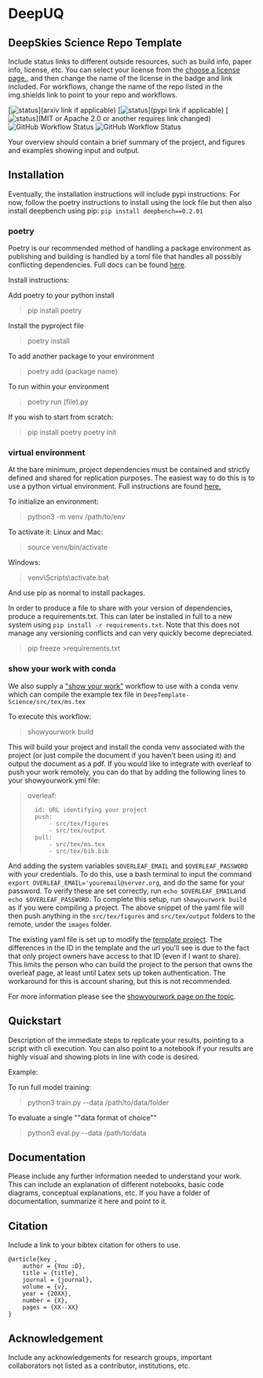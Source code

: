 # DeepUQ


## DeepSkies Science Repo Template 
Include status links to different outside resources, such as build info, paper info, license, etc. 
You can select your license from the [choose a license page.](https://choosealicense.com/licenses/), and then change the name of the license in the badge and link included. 
For workflows, change the name of the repo listed in the img.shields link to point to your repo and workflows.

[![status](https://img.shields.io/badge/arXiv-000.000-red)](arxiv link if applicable)
[![status](https://img.shields.io/badge/PyPi-0.0.0.0-blue)](pypi link if applicable)
[![status](https://img.shields.io/badge/License-MIT-lightgrey)](MIT or Apache 2.0 or another requires link changed)
![GitHub Workflow Status](https://img.shields.io/github/workflow/status/owner/repo/build-repo)
![GitHub Workflow Status](https://img.shields.io/github/workflow/status/owner/repo/test-repo?label=test)

Your overview should contain a brief summary of the project, and figures and examples showing input and output. 

## Installation 
Eventually, the installation instructions will include pypi instructions. For now, follow the poetry instructions to install using the lock file but then also install deepbench using pip:
` pip install deepbench==0.2.01 `
### poetry 
Poetry is our recommended method of handling a package environment as publishing and building is handled by a toml file that handles all possibly conflicting dependencies. 
Full docs can be found [here](https://python-poetry.org/docs/basic-usage/).

Install instructions: 

Add poetry to your python install 
> pip install poetry

Install the pyproject file
> poetry install 

To add another package to your environment
> poetry add (package name)

To run within your environment 
>poetry run (file).py

If you wish to start from scratch: 
> pip install poetry
> poetry init

### virtual environment
At the bare minimum, project dependencies must be contained and strictly defined and shared for replication purposes. 
The easiest way to do this is to use a python virtual environment. 
Full instructions are found [here.](https://docs.python.org/3/library/venv.html)

To initialize an environment:
> python3 -m venv /path/to/env
> 
To activate it: 
Linux and Mac: 
> source venv/bin/activate
> 
Windows: 
> venv\Scripts\activate.bat

And use pip as normal to install packages. 

In order to produce a file to share with your version of dependencies, produce a requirements.txt. 
This can later be installed in full to a new system using `pip install -r requirements.txt`. 
Note that this does not manage any versioning conflicts and can very quickly become depreciated. 
> pip freeze >requirements.txt 

### show your work with conda
We also supply a ["show your work"](https://github.com/showyourwork/showyourwork) workflow to use with a conda venv which can compile the example tex file in `DeepTemplate-Science/src/tex/ms.tex`

To execute this workflow: 
>showyourwork build

This will build your project and install the conda venv associated with the project (or just compile the document if you haven't been using it) and output the document as a pdf. 
If you would like to integrate with overleaf to push your work remotely, you can do that by adding the following lines to your showyourwork.yml file: 
> 
>   overleaf: 
> 
>       id: URL identifying your project
>       push:
>           - src/tex/figures
>           - src/tex/output
>       pull:
>           - src/tex/ms.tex
>           - src/tex/bib.bib

And adding the system variables `$OVERLEAF_EMAIL` and `$OVERLEAF_PASSWORD` with your credentials. 
To do this, use a bash terminal to input the command `export OVERLEAF_EMAIL='youremail@server.org`, and do the same for your password. 
To verify these are set correctly, run `echo $OVERLEAF_EMAIL`and `echo $OVERLEAF_PASSWORD`. 
To complete this setup, run `showyourwork build` as if you were compiling a project.
The above snippet of the yaml file will then push anything in the `src/tex/figures` and `src/tex/output` folders to the remote, under the `images` folder.  

The existing yaml file is set up to modify the [template project](*https://www.overleaf.com/read/fsjwntpjmdzw). 
The differences in the ID in the template and the url you'll see is due to the fact that only project owners have access to that ID (even if I want to share). 
This limits the person who can build the project to the person that owns the overleaf page, at least until Latex sets up token authentication. 
The workaround for this is account sharing, but this is not recommended. 

For more information please see the [showyourwork page on the topic](https://show-your.work/en/latest/overleaf/).



## Quickstart
Description of the immediate steps to replicate your results, pointing to a script with cli execution. 
You can also point to a notebook if your results are highly visual and showing plots in line with code is desired.

Example: 

To run full model training: 
> python3 train.py --data /path/to/data/folder

To evaluate a single ""data format of choice""
> python3 eval.py --data /path/to/data

## Documentation 
Please include any further information needed to understand your work. 
This can include an explanation of different notebooks, basic code diagrams, conceptual explanations, etc. 
If you have a folder of documentation, summarize it here and point to it. 

## Citation 
Include a link to your bibtex citation for others to use. 

```
@article{key , 
    author = {You :D}, 
    title = {title}, 
    journal = {journal}, 
    volume = {v}, 
    year = {20XX}, 
    number = {X}, 
    pages = {XX--XX}
}

```

## Acknowledgement 
Include any acknowledgements for research groups, important collaborators not listed as a contributor, institutions, etc. 
